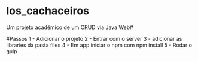 # los_cachaceiros
Um projeto acadêmico de um CRUD via Java Web#

#Passos
1 - Adicionar o projeto
2 - Entrar com o server 
3 - adicionar as libraries da pasta files
4 - Em app iniciar o npm com npm install
5 - Rodar o gulp
